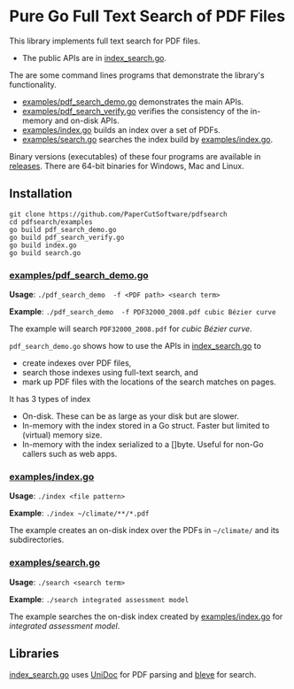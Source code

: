 # Pure Go Full Text Search of PDF Files

This library implements full text search for PDF files.
* The public APIs are in [index_search.go](index_search.go).

The are some command lines programs that demonstrate the library's functionality.
* [examples/pdf_search_demo.go](examples/pdf_search_demo.go) demonstrates the main APIs.
* [examples/pdf_search_verify.go](examples/pdf_search_verify.go) verifies the consistency of the
  in-memory and on-disk APIs.
* [examples/index.go](examples/index.go) builds an index over a set of PDFs.
* [examples/search.go](examples/search.go) searches the index build by [examples/index.go](examples/index.go).

Binary versions (executables) of these four programs are available in [releases](releases). There
are 64-bit binaries for Windows, Mac and Linux.

## Installation

    git clone https://github.com/PaperCutSoftware/pdfsearch
    cd pdfsearch/examples
    go build pdf_search_demo.go
    go build pdf_search_verify.go
    go build index.go
    go build search.go

### [examples/pdf_search_demo.go](examples/pdf_search_demo.go)

__Usage__: `./pdf_search_demo  -f <PDF path> <search term>`

__Example__: `./pdf_search_demo  -f PDF32000_2008.pdf cubic Bézier curve`

The example will search `PDF32000_2008.pdf` for _cubic Bézier curve_.

`pdf_search_demo.go` shows how to use the APIs in [index_search.go](index_search.go) to
* create indexes over PDF files,
* search those indexes using full-text search, and
* mark up PDF files with the locations of the search matches on pages.

It has 3 types of index
* On-disk. These can be as large as your disk but are slower.
* In-memory with the index stored in a Go struct. Faster but limited to (virtual) memory size.
* In-memory with the index serialized to a []byte. Useful for non-Go callers such as web apps.

### [examples/index.go](examples/index.go)

__Usage__: `./index <file pattern>`

__Example__: `./index ~/climate/**/*.pdf`

The example creates an on-disk index over the PDFs in `~/climate/` and its subdirectories.

### [examples/search.go](examples/search.go)

__Usage__: `./search <search term>`

__Example__: `./search integrated assessment model`

The example searches the on-disk index created by [examples/index.go](examples/index.go)
for _integrated assessment model_.

## Libraries

[index_search.go](index_search.go) uses [UniDoc](https://unidoc.io/) for PDF parsing and [bleve](http://github.com/blevesearch/bleve) for search.
